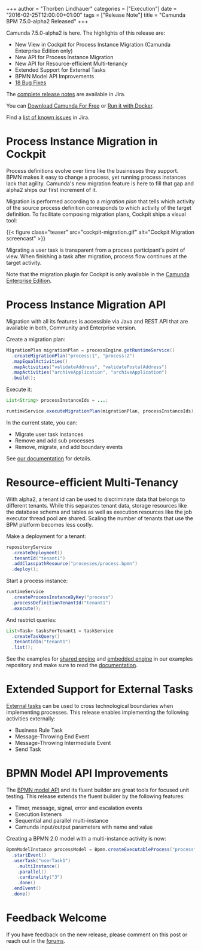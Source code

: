 +++
author = "Thorben Lindhauer"
categories = ["Execution"]
date = "2016-02-25T12:00:00+01:00"
tags = ["Release Note"]
title = "Camunda BPM 7.5.0-alpha2 Released"
+++

Camunda 7.5.0-alpha2 is here. The highlights of this release are:

* New View in Cockpit for Process Instance Migration (Camunda Enterprise Edition only)
* New API for Process Instance Migration
* New API for Resource-efficient Multi-tenancy
* Extended Support for External Tasks
* BPMN Model API Improvements
* [18 Bug Fixes](https://jira.camunda.com/issues/?jql=issuetype%20%3D%20%22Bug%20Report%22%20AND%20fixVersion%20%3D%207.5.0-alpha2)

The [complete release notes](https://jira.camunda.com/secure/ReleaseNote.jspa?projectId=10230&version=14390) are available in Jira.

You can [Download Camunda For Free](https://camunda.org/download/)
or [Run it with Docker](https://hub.docker.com/r/camunda/camunda-bpm-platform/).

Find a [list of known issues](https://jira.camunda.com/issues/?jql=project%20%3D%20%22camunda%20BPM%22%20and%20affectedVersion%20%3D%207.5.0-alpha2) in Jira.

<!--more-->


# Process Instance Migration in Cockpit

Process definitions evolve over time like the businesses they support. BPMN makes it easy to change a process, yet running process instances lack that agility. Camunda's new migration feature is here to fill that gap and alpha2 ships our first increment of it.

Migration is performed according to a *migration plan* that tells which activity of the source process definition corresponds to which activity of the target definition.
To facilitate composing migration plans, Cockpit ships a visual tool:

{{< figure class="teaser" src="cockpit-migration.gif" alt="Cockpit Migration screencast" >}}

Migrating a user task is transparent from a process participant's point of view. When finishing a task after migration, process flow continues at the target activity.

Note that the migration plugin for Cockpit is only available in the [Camunda Enterprise Edition](http://camunda.com/bpm/enterprise/).


# Process Instance Migration API

Migration with all its features is accessible via Java and REST API that are available in both, Community and Enterprise version.

Create a migration plan:

```java
MigrationPlan migrationPlan = processEngine.getRuntimeService()
  .createMigrationPlan("process:1", "process:2")
  .mapEqualActivities()
  .mapActivities("validateAddress", "validatePostalAddress")
  .mapActivities("archiveApplication", "archiveApplication")
  .build();
```

Execute it:

```java
List<String> processInstanceIds = ...;

runtimeService.executeMigrationPlan(migrationPlan, processInstanceIds);
```

In the current state, you can:

* Migrate user task instances
* Remove and add sub processes
* Remove, migrate, and add boundary events

See [our documentation](http://docs.camunda.org/manual/latest/user-guide/process-engine/process-instance-migration/) for details.


# Resource-efficient Multi-Tenancy

With alpha2, a tenant id can be used to discriminate data that belongs to different tenants. While this separates tenant data, storage resources like the database schema and tables as well as execution resources like the job executor thread pool are shared. Scaling the number of tenants that use the BPM platform becomes less costly.

Make a deployment for a tenant:

```java
repositoryService
  .createDeployment()
  .tenantId("tenant1")
  .addClasspathResource("processes/process.bpmn")
  .deploy();
```

Start a process instance:

```java
runtimeService
  .createProcessInstanceByKey("process")
  .processDefinitionTenantId("tenant1")
  .execute();
```

And restrict queries:

```java
List<Task> tasksForTenant1 = taskService
  .createTaskQuery()
  .tenantIdIn("tenant1")
  .list();
```

See the examples for [shared engine](https://github.com/camunda/camunda-bpm-examples/tree/master/multi-tenancy/tenant-identifier-shared) and [embedded engine](https://github.com/camunda/camunda-bpm-examples/tree/master/multi-tenancy/tenant-identifier-embedded) in our examples repository and make sure to read the [documentation](http://docs.camunda.org/manual/latest/user-guide/process-engine/multi-tenancy/#one-process-engine-with-tenant-identifiers).


# Extended Support for External Tasks

[External tasks](https://docs.camunda.org/manual/latest/user-guide/process-engine/external-tasks/) can be used to cross technological boundaries when implementing processes. This release enables implementing the following activities externally:

* Business Rule Task
* Message-Throwing End Event
* Message-Throwing Intermediate Event
* Send Task


# BPMN Model API Improvements

The [BPMN model API](https://docs.camunda.org/manual/latest/user-guide/model-api/bpmn-model-api/) and its fluent builder are great tools for focused unit testing. This release extends the fluent builder by the following features:

* Timer, message, signal, error and escalation events
* Execution listeners
* Sequential and parallel multi-instance
* Camunda input/output parameters with name and value

Creating a BPMN 2.0 model with a multi-instance activity is now:

```java
BpmnModelInstance processModel = Bpmn.createExecutableProcess("process")
  .startEvent()
  .userTask("userTask1")
    .multiInstance()
    .parallel()
    .cardinality("3")
    .done()
  .endEvent()
  .done()
```


# Feedback Welcome

If you have feedback on the new release, please comment on this post or reach out in the [forums](https://groups.google.com/forum/#!forum/camunda-bpm-users).
